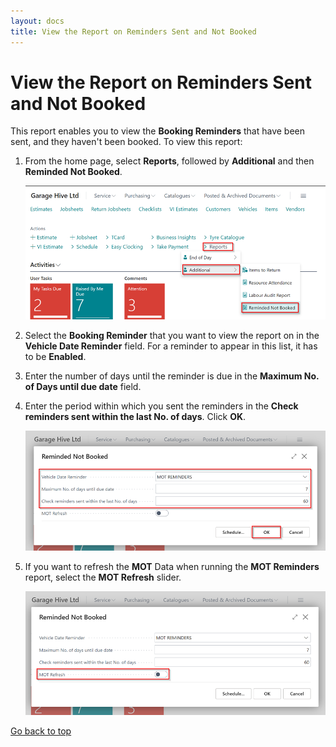 ```yaml
---
layout: docs
title: View the Report on Reminders Sent and Not Booked
---
```


<a name="top"></a>

# View the Report on Reminders Sent and Not Booked
This report enables you to view the **Booking Reminders** that have been sent, and they haven't been booked. To view this report:
1. From the home page, select **Reports**, followed by **Additional** and then **Reminded Not Booked**.

   ![](media/garagehive-reminded-not-booked1.png)

2. Select the **Booking Reminder** that you want to view the report on in the **Vehicle Date Reminder** field. For a reminder to appear in this list, it has to be **Enabled**.
3. Enter the number of days until the reminder is due in the **Maximum No. of Days until due date** field.
4. Enter the period within which you sent the reminders in the **Check reminders sent within the last No. of days**. Click **OK**.

   ![](media/garagehive-reminded-not-booked2.png)

5. If you want to refresh the **MOT** Data when running the **MOT Reminders** report, select the **MOT Refresh** slider.

   ![](media/garagehive-reminded-not-booked3.png)

[Go back to top](#top)